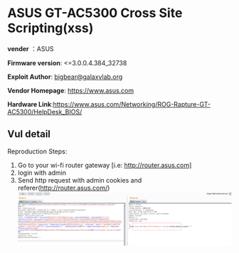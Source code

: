 # ASUS GT-AC5300 Cross Site Scripting(xss) #

**vender** ：ASUS

**Firmware version**: <=3.0.0.4.384_32738

**Exploit Author**: bigbear@galaxylab.org

**Vendor Homepage**: https://www.asus.com

**Hardware Link**:https://www.asus.com/Networking/ROG-Rapture-GT-AC5300/HelpDesk_BIOS/

## Vul detail ##

Reproduction Steps:
1. Go to your wi-fi router gateway [i.e: http://router.asus.com]
1. login with admin
1. Send http request with admin cookies and referer(http://router.asus.com/)
![](asusxss.png)
